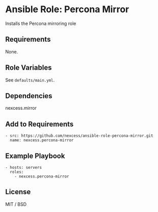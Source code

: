 # Ansible Role: Percona Mirror

Installs the Percona mirroring role

## Requirements

None.

## Role Variables

See `defaults/main.yml`.

## Dependencies

nexcess.mirror

## Add to Requirements

    - src: https://github.com/nexcess/ansible-role-percona-mirror.git
      name: nexcess.percona-mirror

## Example Playbook

    - hosts: servers
      roles:
        - nexcess.percona-mirror

## License

MIT / BSD
